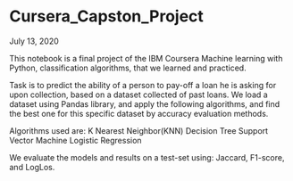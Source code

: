 # Cursera_Capston_Project
July 13, 2020

This notebook is a final project of the IBM Coursera Machine learning with Python, classification algorithms, that we learned and practiced.

Task is to predict the ability of a person to pay-off a loan he is asking for upon collection, based on a dataset collected of past loans.
We load a dataset using Pandas library, and apply the following algorithms, and find the best one for this specific dataset by accuracy evaluation methods.

Algorithms used are:
K Nearest Neighbor(KNN)
Decision Tree
Support Vector Machine
Logistic Regression

We evaluate the models and results on a test-set using: Jaccard,	F1-score, and LogLos.
